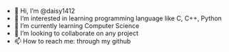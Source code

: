- 👋 Hi, I’m @daisy1412
- 👀 I’m interested in learning programming language like C, C++, Python
- 🌱 I’m currently learning Computer Science
- 💞️ I’m looking to collaborate on any project
- 📫 How to reach me: through my github

<!---
daisy1412/daisy1412 is a ✨ special ✨ repository because its `README.md` (this file) appears on your GitHub profile.
You can click the Preview link to take a look at your changes.
--->
